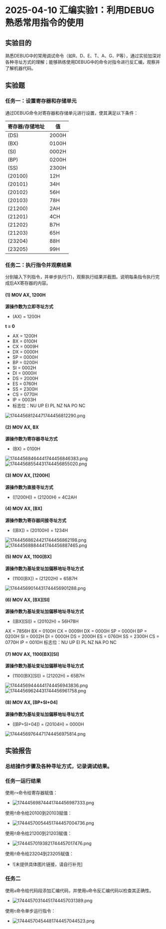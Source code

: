 # 2025-04-10 汇编实验1：利用DEBUG熟悉常用指令的使用

## 实验目的

熟悉DEBUG中的常用调试命令（如R、D、E、T、A、G、P等），通过实验加深对各种寻址方式的理解；能够熟练使用DEBUG中的命令对指令进行反汇编，观察并了解机器代码。

## 实验题

### 任务一：设置寄存器和存储单元

通过DEBUG命令对寄存器和存储单元进行设置，使其满足以下条件：

| 寄存器/存储地址 | 值     |
|----------------|---------|
| (DS)           | 2000H   |
| (BX)           | 0100H   |
| (SI)           | 0002H   |
| (BP)           | 0200H   |
| (SS)           | 2300H   |
| (20100)        | 12H     |
| (20101)        | 34H     |
| (20102)        | 56H     |
| (20103)        | 78H     |
| (21200)        | 2AH     |
| (21201)        | 4CH     |
| (21202)        | B7H     |
| (21203)        | 65H     |
| (23204)        | 88H     |
| (23205)        | 99H     |

### 任务二：执行指令并观察结果

分别输入下列指令，并单步执行(T)，观察执行结果并截图。说明每条指令执行完成后AX寄存器的内容。

#### (1) MOV AX, 1200H

**源操作数为立即寻址方式**
- (AX) = 1200H

**t = 0**
- AX = 1200H
- BX = 0100H
- CX = 0009H
- DX = 0000H
- SP = 0000H
- BP = 0200H
- SI = 0002H
- DI = 0000H
- DS = 2000H
- ES = 0760H
- SS = 2300H
- CS = 0770H
- IP = 0003H
- 标志位：NU UP EI PL NZ NA PO NC

![17444568124471744456812290.png](https://fastly.jsdelivr.net/gh/tkzzzzzz6/imagehost@main/blog/17444568124471744456812290.png)

#### (2) MOV AX, BX

**源操作数为寄存器寻址方式**
- (BX) = 0100H

![17444568464441744456846383.png](https://fastly.jsdelivr.net/gh/tkzzzzzz6/imagehost@main/blog/17444568464441744456846383.png)
![17444568554431744456855020.png](https://fastly.jsdelivr.net/gh/tkzzzzzz6/imagehost@main/blog/17444568554431744456855020.png)

#### (3) MOV AX, [1200H]

**源操作数为直接寻址方式**
- ([1200H]) = (21200H) = 4C2AH

#### (4) MOV AX, [BX]

**源操作数为寄存器间接寻址方式**
- ([BX]) = (20100H) = 1234H

![17444568624421744456862198.png](https://fastly.jsdelivr.net/gh/tkzzzzzz6/imagehost@main/blog/17444568624421744456862198.png)
![17444568884441744456887465.png](https://fastly.jsdelivr.net/gh/tkzzzzzz6/imagehost@main/blog/17444568884441744456887465.png)

#### (5) MOV AX, 1100[BX]

**源操作数为基址变址加偏移地址寻址方式**
- (1100[BX]) = (21202H) = 65B7H

![17444569014431744456901288.png](https://fastly.jsdelivr.net/gh/tkzzzzzz6/imagehost@main/blog/17444569014431744456901288.png)

#### (6) MOV AX, [BX][SI]

**源操作数为基址变址加偏移地址寻址方式**
- ([BX][SI]) = (20102H) = 56H78H

AX = 7856H
BX = 0100H
CX = 0009H
DX = 0000H
SP = 0000H
BP = 0200H
SI = 0002H
DI = 0000H
DS = 2000H
ES = 0760H
SS = 2300H
CS = 0770H
IP = 0010H
标志位：NU UP EI PL NZ NA PO NC

#### (7) MOV AX, 1100[BX][SI]

**源操作数为基址变址加偏移地址寻址方式**
- (1100[BX][SI]) = (21202H) = 65B7H

![17444569444441744456943836.png](https://fastly.jsdelivr.net/gh/tkzzzzzz6/imagehost@main/blog/17444569444441744456943836.png)
![17444569624431744456961758.png](https://fastly.jsdelivr.net/gh/tkzzzzzz6/imagehost@main/blog/17444569624431744456961758.png)

#### (8) MOV AX, [BP+SI+04]

**源操作数为基址变址加偏移地址寻址方式**
- ([BP+SI+04]) = (20104H) = 0000H

![17444569764471744456975814.png](https://fastly.jsdelivr.net/gh/tkzzzzzz6/imagehost@main/blog/17444569764471744456975814.png)

## 实验报告

### 总结操作步骤及各种寻址方式，记录调试结果。

### 任务一运行结果

使用`r+`命令给寄存器赋值：
- ![17444569874441744456987333.png](https://fastly.jsdelivr.net/gh/tkzzzzzz6/imagehost@main/blog/17444569874441744456987333.png)

使用`f`命令给20100到20103赋值：
- ![17444570054451744457004736.png](https://fastly.jsdelivr.net/gh/tkzzzzzz6/imagehost@main/blog/17444570054451744457004736.png)

使用`f`命令给21200到21203赋值：
- ![17444570193821744457017476.png](https://fastly.jsdelivr.net/gh/tkzzzzzz6/imagehost@main/blog/17444570193821744457017476.png)

使用`f`命令给23204到23205赋值：
- ![未提供具体图片链接，请自行补充]

### 任务二

使用`a`命令给代码段添加汇编代码，并使用`u`命令反汇编代码以检查其正确性。
- ![17444570314451744457031389.png](https://fastly.jsdelivr.net/gh/tkzzzzzz6/imagehost@main/blog/17444570314451744457031389.png)

使用`t`命令单步运行指令：
- ![17444570454481744457044523.png](https://fastly.jsdelivr.net/gh/tkzzzzzz6/imagehost@main/blog/17444570454481744457044523.png)